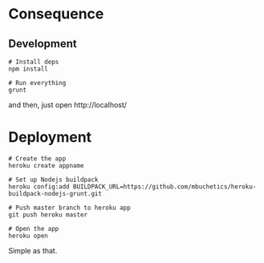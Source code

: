# Consequence



## Development

```
# Install deps
npm install

# Run everything
grunt
```

and then, just open http://localhost/

# Deployment

```
# Create the app
heroku create appname

# Set up Nodejs buildpack
heroku config:add BUILDPACK_URL=https://github.com/mbuchetics/heroku-buildpack-nodejs-grunt.git

# Push master branch to heroku app
git push heroku master

# Open the app
heroku open
```

Simple as that.